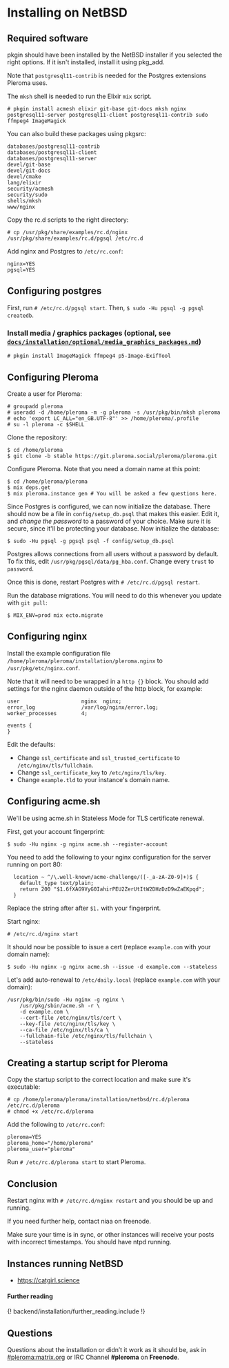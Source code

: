# Installing on NetBSD

## Required software 

pkgin should have been installed by the NetBSD installer if you selected
the right options. If it isn't installed, install it using pkg_add.

Note that `postgresql11-contrib` is needed for the Postgres extensions
Pleroma uses.

The `mksh` shell is needed to run the Elixir `mix` script.

`# pkgin install acmesh elixir git-base git-docs mksh nginx postgresql11-server postgresql11-client postgresql11-contrib sudo ffmpeg4 ImageMagick`

You can also build these packages using pkgsrc:
```
databases/postgresql11-contrib
databases/postgresql11-client
databases/postgresql11-server
devel/git-base
devel/git-docs
devel/cmake
lang/elixir
security/acmesh
security/sudo
shells/mksh
www/nginx
```

Copy the rc.d scripts to the right directory:

```
# cp /usr/pkg/share/examples/rc.d/nginx /usr/pkg/share/examples/rc.d/pgsql /etc/rc.d
```

Add nginx and Postgres to `/etc/rc.conf`:

```
nginx=YES
pgsql=YES
```

## Configuring postgres

First, run `# /etc/rc.d/pgsql start`. Then, `$ sudo -Hu pgsql -g pgsql createdb`.

### Install media / graphics packages (optional, see [`docs/installation/optional/media_graphics_packages.md`](../installation/optional/media_graphics_packages.md))

`# pkgin install ImageMagick ffmpeg4 p5-Image-ExifTool`

## Configuring Pleroma

Create a user for Pleroma:

```
# groupadd pleroma
# useradd -d /home/pleroma -m -g pleroma -s /usr/pkg/bin/mksh pleroma
# echo 'export LC_ALL="en_GB.UTF-8"' >> /home/pleroma/.profile
# su -l pleroma -c $SHELL
```

Clone the repository:

```
$ cd /home/pleroma
$ git clone -b stable https://git.pleroma.social/pleroma/pleroma.git
```

Configure Pleroma. Note that you need a domain name at this point:

```
$ cd /home/pleroma/pleroma
$ mix deps.get
$ mix pleroma.instance gen # You will be asked a few questions here.
```

Since Postgres is configured, we can now initialize the database. There should
now be a file in `config/setup_db.psql` that makes this easier. Edit it, and
*change the password* to a password of your choice. Make sure it is secure, since
it'll be protecting your database. Now initialize the database:

```
$ sudo -Hu pgsql -g pgsql psql -f config/setup_db.psql
```

Postgres allows connections from all users without a password by default. To
fix this, edit `/usr/pkg/pgsql/data/pg_hba.conf`. Change every `trust` to
`password`.

Once this is done, restart Postgres with `# /etc/rc.d/pgsql restart`.

Run the database migrations.
You will need to do this whenever you update with `git pull`:

```
$ MIX_ENV=prod mix ecto.migrate
```

## Configuring nginx

Install the example configuration file
`/home/pleroma/pleroma/installation/pleroma.nginx` to
`/usr/pkg/etc/nginx.conf`.

Note that it will need to be wrapped in a `http {}` block. You should add
settings for the nginx daemon outside of the http block, for example:

```
user                    nginx  nginx;
error_log               /var/log/nginx/error.log;
worker_processes        4;

events {
}
```

Edit the defaults:

* Change `ssl_certificate` and `ssl_trusted_certificate` to
`/etc/nginx/tls/fullchain`.
* Change `ssl_certificate_key` to `/etc/nginx/tls/key`.
* Change `example.tld` to your instance's domain name.

## Configuring acme.sh

We'll be using acme.sh in Stateless Mode for TLS certificate renewal.

First, get your account fingerprint:

```
$ sudo -Hu nginx -g nginx acme.sh --register-account
```

You need to add the following to your nginx configuration for the server
running on port 80:

```
  location ~ ^/\.well-known/acme-challenge/([-_a-zA-Z0-9]+)$ {
    default_type text/plain;
    return 200 "$1.6fXAG9VyG0IahirPEU2ZerUtItW2DHzDzD9wZaEKpqd";
  }
```

Replace the string after after `$1.` with your fingerprint.

Start nginx:

```
# /etc/rc.d/nginx start
```

It should now be possible to issue a cert (replace `example.com`
with your domain name):

```
$ sudo -Hu nginx -g nginx acme.sh --issue -d example.com --stateless
```

Let's add auto-renewal to `/etc/daily.local`
(replace `example.com` with your domain):

```
/usr/pkg/bin/sudo -Hu nginx -g nginx \
    /usr/pkg/sbin/acme.sh -r \
    -d example.com \
    --cert-file /etc/nginx/tls/cert \
    --key-file /etc/nginx/tls/key \
    --ca-file /etc/nginx/tls/ca \
    --fullchain-file /etc/nginx/tls/fullchain \
    --stateless
```

## Creating a startup script for Pleroma

Copy the startup script to the correct location and make sure it's executable:

```
# cp /home/pleroma/pleroma/installation/netbsd/rc.d/pleroma /etc/rc.d/pleroma
# chmod +x /etc/rc.d/pleroma
```

Add the following to `/etc/rc.conf`:

```
pleroma=YES
pleroma_home="/home/pleroma"
pleroma_user="pleroma"
```

Run `# /etc/rc.d/pleroma start` to start Pleroma.

## Conclusion

Restart nginx with `# /etc/rc.d/nginx restart` and you should be up and running.

If you need further help, contact niaa on freenode.

Make sure your time is in sync, or other instances will receive your posts with
incorrect timestamps. You should have ntpd running.

## Instances running NetBSD

* <https://catgirl.science>

#### Further reading

{! backend/installation/further_reading.include !}

## Questions

Questions about the installation or didn’t it work as it should be, ask in [#pleroma:matrix.org](https://matrix.heldscal.la/#/room/#freenode_#pleroma:matrix.org) or IRC Channel **#pleroma** on **Freenode**.
